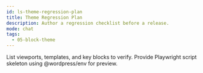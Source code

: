 ```yaml
---
id: ls-theme-regression-plan
title: Theme Regression Plan
description: Author a regression checklist before a release.
mode: chat
tags:
  - 05-block-theme
---
```


List viewports, templates, and key blocks to verify. Provide Playwright script skeleton using @wordpress/env for preview.
